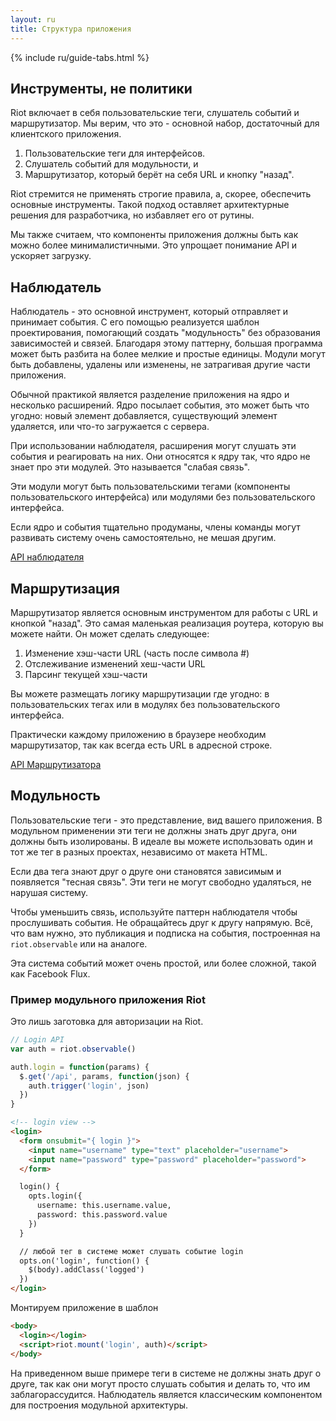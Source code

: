 ```yaml
---
layout: ru
title: Структура приложения
---
```


{% include ru/guide-tabs.html %}

## Инструменты, не политики

Riot включает в себя пользовательские теги, слушатель событий и маршрутизатор. Мы верим, что это - основной набор, достаточный для клиентского приложения.

1. Пользовательские теги для интерфейсов.
2. Слушатель событий для модульности, и
3. Маршрутизатор, который берёт на себя URL и кнопку "назад".


Riot стремится  не применять строгие правила, а, скорее, обеспечить основные инструменты. Такой подход оставляет архитектурные решения для разработчика, но избавляет его от рутины.

Мы также считаем, что компоненты приложения должны быть как можно более минималистичными. Это упрощает понимание API и ускоряет загрузку.

## Наблюдатель

Наблюдатель - это основной инструмент, который отправляет и принимает события. С его помощью реализуется шаблон проектирования, помогающий создать "модульность" без образования зависимостей и связей. Благодаря этому паттерну, большая программа может быть разбита на более мелкие и простые единицы. Модули могут быть добавлены, удалены или изменены, не затрагивая другие части приложения.

Обычной практикой является разделение приложения на ядро и несколько расширений. Ядро посылает события, это может быть что угодно: новый элемент добавляется, существующий элемент удаляется, или что-то загружается с сервера.

При использовании наблюдателя, расширения могут слушать эти события и реагировать на них. Они относятся к ядру так, что ядро не знает про эти модулей. Это называется "слабая связь".

Эти модули могут быть пользовательскими тегами (компоненты пользовательского интерфейса) или модулями без пользовательского интерфейса.

Если ядро и события тщательно продуманы, члены команды могут развивать систему очень самостоятельно, не мешая другим.

[API наблюдателя](/ru/api/observable/)

## Маршрутизация

Маршрутизатор является основным инструментом для работы с URL и кнопкой "назад". Это самая маленькая реализация роутера, которую вы можете найти. Он может сделать следующее:

1. Изменение хэш-части URL (часть после символа #)
2. Отслеживание изменений хеш-части URL
3. Парсинг текущей хэш-части

Вы можете размещать логику маршрутизации где угодно: в пользовательских тегах или в модулях без пользовательского интерфейса.

Практически каждому приложению в браузере необходим маршрутизатор, так как всегда есть URL в адресной строке.


[API Маршрутизатора](/ru/api/route/)

## <a name="modularity"></a> Модульность

Пользовательские теги - это представление, вид вашего приложения. В модульном применении эти теги не должны знать друг друга, они должны быть изолированы. В идеале вы можете использовать один и тот же тег в разных проектах, независимо от макета HTML.

Если два тега знают друг о друге они становятся зависимым и появляется "тесная связь". Эти теги не могут свободно удаляться, не нарушая систему.

Чтобы уменьшить связь, используйте паттерн наблюдателя чтобы прослушивать события. Не обращайтесь друг к другу напрямую. Всё, что вам нужно, это публикация и подписка на события, построенная на `riot.observable` или на аналоге.

Эта система событий может очень простой, или более сложной, такой как Facebook Flux.

### Пример модульного приложения Riot

Это лишь заготовка для авторизации на Riot.

```js
// Login API
var auth = riot.observable()

auth.login = function(params) {
  $.get('/api', params, function(json) {
    auth.trigger('login', json)
  })
}
```
```html
<!-- login view -->
<login>
  <form onsubmit="{ login }">
    <input name="username" type="text" placeholder="username">
    <input name="password" type="password" placeholder="password">
  </form>

  login() {
    opts.login({
      username: this.username.value,
      password: this.password.value
    })
  }

  // любой тег в системе может слушать событие login
  opts.on('login', function() {
    $(body).addClass('logged')
  })
</login>
```

Монтируем приложение в шаблон

```html
<body>
  <login></login>
  <script>riot.mount('login', auth)</script>
</body>
```

На приведенном выше примере теги в системе не должны знать друг о друге, так как они могут просто слушать события и делать то, что им заблагорассудится. Наблюдатель является классическим компонентом для построения модульной архитектуры.
